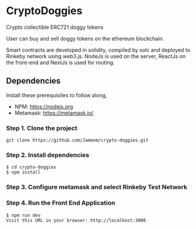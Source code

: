 # CryptoDoggies

Crypto collectible ERC721 doggy tokens

User can buy and sell doggy tokens on the ethereum blockchain.

Smart contracts are developed in solidity, compiled by solc and deployed to Rinkeby network using web3.js. NodeJs is used on the server, ReactJs on the front-end and NextJs is used for routing. 

## Dependencies

Install these prerequisites to follow along,

- NPM: https://nodejs.org
- Metamask: https://metamask.io/

### Step 1. Clone the project

```
git clone https://github.com/Jameem/crypto-doggies.git
```
### Step 2. Install dependencies

```
$ cd crypto-doggies
$ npm install
```
### Step 3. Configure metamask and select Rinkeby Test Network

### Step 4. Run the Front End Application

```
$ npm run dev
Visit this URL in your browser: http://localhost:3000
```



